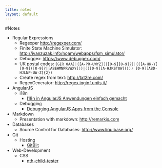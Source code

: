 ```yaml
---
title: notes
layout: default
---
```


#Notes

* Regular Expressions
  * Regexper http://regexper.com/
  * Finite State Machine Simulator: http://ivanzuzak.info/noam/webapps/fsm_simulator/
  * Debuggex: https://www.debuggex.com/
  * UK postal codes: `(GIR 0AA)|([A-PR-UWYZ](([0-9][0-9]?)|(([A-HK-Y][0-9]([0-9]?|[ABEHMNPRVWXY]))|(([0-9][A-HJKSTUW])))) [0-9][ABD-HJLNP-UW-Z]{2})`
  * Create regex from text:  http://txt2re.com/
  * RegexGenerator: http://regex.inginf.units.it/
* AngularJS
  * i18n
    * [I18n in AngularJS Anwendungen einfach gemacht](https://angularjs.de/artikel/angularjs-i18n-ng-translate)
  * Debugging
    * [Debugging AngularJS Apps from the Console](http://ionicframework.com/blog/angularjs-console/)
* Markdown
  * Presentation with markdown: http://remarkjs.com
* Databases
  * Source Control for Databases: http://www.liquibase.org/
* Git
  * Hosting
    * [GitBlit](http://gitblit.com/)
* Web-Development
  * CSS
    * [nth-child-tester](https://css-tricks.com/examples/nth-child-tester/#)

